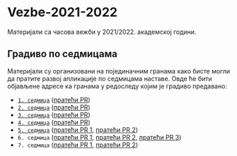 # Vezbe-2021-2022
Материјали са часова вежби у 2021/2022. академској години.

## Градиво по седмицама

Материјали су организовани на појединачним гранама како бисте могли да пратите развој апликације по седмицама наставе. Овде ће бити објављене адресе ка гранама у редоследу којим је градиво предавано:

- [`1. седмица`](https://github.com/MatfRS2/Vezbe-2021-2022/tree/feature/week-01) ([пратећи PR](https://github.com/MatfRS2/Vezbe-2021-2022/pull/1))
- [`2. седмица`](https://github.com/MatfRS2/Vezbe-2021-2022/tree/feature/week-02) ([пратећи PR](https://github.com/MatfRS2/Vezbe-2021-2022/pull/2))
- [`3. седмица`](https://github.com/MatfRS2/Vezbe-2021-2022/tree/feature/week-03) ([пратећи PR](https://github.com/MatfRS2/Vezbe-2021-2022/pull/3))
- [`4. седмица`](https://github.com/MatfRS2/Vezbe-2021-2022/tree/feature/week-04) ([пратећи PR](https://github.com/MatfRS2/Vezbe-2021-2022/pull/4))
- [`5. седмица`](https://github.com/MatfRS2/Vezbe-2021-2022/tree/feature/week-05) ([пратећи PR 1](https://github.com/MatfRS2/Vezbe-2021-2022/pull/12), [пратећи PR 2](https://github.com/MatfRS2/Vezbe-2021-2022/pull/13))
- `6. седмица` ([пратећи PR 1](https://github.com/MatfRS2/Vezbe-2021-2022/pull/15), [пратећи PR 2](https://github.com/MatfRS2/Vezbe-2021-2022/pull/16), [пратећи PR 3](https://github.com/MatfRS2/Vezbe-2021-2022/pull/17))
- `7. седмица` ([пратећи PR 1](https://github.com/MatfRS2/Vezbe-2021-2022/pull/23), [пратећи PR 2](https://github.com/MatfRS2/Vezbe-2021-2022/pull/24))
